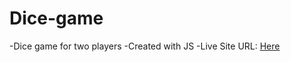 # Dice-game
-Dice game for two players
-Created with JS
-Live Site URL: [Here](https://stano153.github.io/Dice-game/)
